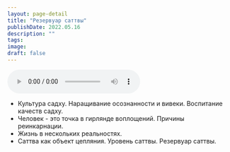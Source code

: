 ```yaml
---
layout: page-detail
title: "Резервуар саттвы"
publishDate: 2022.05.16
description: ""
tags:
image:
draft: false
---
```


<audio title="2022.05.16 - Резервуар саттвы.mp3" src="https://filer-api.advayta.org/v1.0/public/files/75250" controls=""></audio>

* Культура садху. Наращивание осознанности и вивеки. Воспитание качеств садху.
* Человек - это точка в гирлянде воплощений. Причины реинкарнации.
* Жизнь в нескольких реальностях.
* Саттва как объект цепляния. Уровень саттвы. Резервуар саттвы.

  
